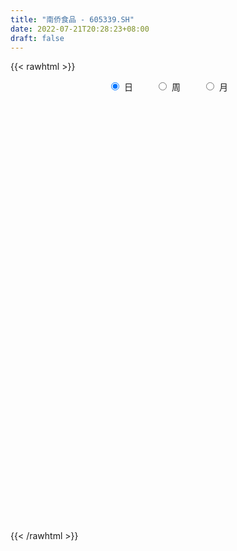 ```yaml
---
title: "南侨食品 - 605339.SH"
date: 2022-07-21T20:28:23+08:00
draft: false
---
```

{{< rawhtml >}}
    <div style="text-align: center">
        <label style="padding: 1rem;"><input style="margin-right: .5rem" type="radio" name="period" value="D" checked onclick="period_change(this)">日</label>
        <label style="padding: 1rem;"><input style="margin-right: .5rem" type="radio" name="period" value="W" onclick="period_change(this)">周</label>
        <label style="padding: 1rem;"><input style="margin-right: .5rem" type="radio" name="period" value="M" onclick="period_change(this)">月</label>
    </div>
    <div id="chart" style="height: 700px;"></div> 
    <script type="text/javascript">
        const D_v = [4472.57,1373.52,1550.51,6692.77,9390.78,7228.64,5046.08,5647.24,8157.56,14656.0,5375.66,5936.38,187587.88,321480.84,210042.44,163340.59,174485.75,124524.67,127525.79,99992.69,104817.82,98272.2,89634.02,82342.07,98451.44,76114.04,77915.94,60140.04,47148.95,43863.72,72397.12,64108.77,70738.76,34308.69,59670.27,60750.66,46655.49,56258.72,43242.24,54900.13,34867.49,40847.14,33012.72,28748.36,26611.14,34087.3,37625.18,56800.37,41299.07,34294.58,36859.17,31088.64,30362.08,57014.53,32849.66,25757.8,26899.28,23666.55,57678.13,67697.88,44094.34,31192.29,61816.37,104361.57,67880.87,37061.13,41320.31,47100.24,24748.76,20881.72,22884.26,37435.71,29334.15,26342.47,18218.18,27960.42,22737.1,27045.66,29449.86,26979.07,32558.64,25942.74,28338.54,20679.08,18856.63,16985.55,18441.68,17962.17,13493.64,10942.95,28403.54,28081.54,18315.21,21761.14,15163.76,17673.78,25597.85,19603.28,38737.62,33625.58,31976.87,17430.5,12569.96,18393.62,11333.76,11142.54,10636.39,10528.52,23887.34,13873.0,19377.8,11900.27,25110.93,32509.72,54360.42,81597.97,51469.75,35931.68,38231.99,29695.44,33008.42,74256.23,61442.68,28184.98,22547.54,19828.51,21764.93,49130.73,18468.0,15206.98,23022.21,13145.36,16806.85,10394.88,15028.81,10624.08,9186.28,16946.61,24034.44,25959.66,18188.15,29872.63,30794.58,22915.92,12123.03,18505.21,10574.28,9053.14,11559.77,12073.92,48594.7,44873.07,24730.27,25694.99,15686.6,17330.28,45778.54,32019.53,74720.03,53189.61,70629.33,50636.32,35078.17,37399.63,38071.56,21039.19,29481.39,30255.79,23972.64,16671.64,12196.2,23444.34,9404.87,13800.64,10445.99,6946.32,8644.45,11631.71,8732.27,9765.64,8422.54,11405.61,6186.69,28015.22,22435.17,9779.36,21619.17,9361.45,20703.28,11965.0,9320.45,6979.54,6772.0,6913.54,5725.54,13157.0,12505.29,17447.54,17387.83,13516.64,10013.0,24745.18,20454.95,20442.69,10145.45,17546.45,13118.82,8540.5,7597.0,14595.82,9632.82,10124.0,15070.0,20141.0,19430.54,11672.1,13265.0,12288.45,17203.17,20143.18,22044.63,25430.0,50317.72,39791.56,29046.81,47128.9,84972.09,62384.95,42476.72,33309.16,28101.37,23469.72,52179.03,38555.03,18253.98,13881.64,18177.53,23272.53,16303.64,12611.0,11123.0,11163.64,11077.82,8119.0,13049.99,11415.1,37572.1,29068.99,19232.39,16138.8,22607.26,25216.5,18613.96,13721.0,19207.0,14888.64,13047.64,15396.0,14728.44,12231.1,15246.44,16111.0,20194.02,17829.54,20364.54,14526.0,9069.0,21868.02,61203.56,38499.28,22698.72,25166.81,39667.9,27424.02,14887.02,16041.02,31710.11,19833.04,10081.56,11397.13,11427.0,6619.8,17178.8,19052.53,9915.16,18221.97,14566.53,9313.64]
const D_histogram = [0.0,0.1563532764,0.4174693387,0.7468398225,1.1191678103,1.5167735238,1.9288970027,2.3490082845,2.7748291457,3.2055763327,3.6433479709,4.0906458276,3.6610917495,2.9596843836,2.1262041536,1.4715132193,0.6267218511,-0.0741929125,-0.7488483058,-1.3533789145,-1.6219963639,-1.6986677928,-1.8481659651,-1.8959677967,-1.7876855176,-1.8046218741,-1.9161017447,-1.987921963,-1.9678762181,-1.864480128,-1.8453057701,-1.720004189,-1.7516415157,-1.6877321748,-1.5245108091,-1.3487966201,-1.1458621537,-0.9894144207,-0.8495427223,-0.783530661,-0.7169856015,-0.6966330803,-0.6887578765,-0.6741445167,-0.6053977549,-0.5489794084,-0.4649803365,-0.5004167037,-0.5789967576,-0.6581196626,-0.7300205448,-0.6975116331,-0.5901024365,-0.339839065,-0.1929861103,-0.0882129196,-0.0444619639,-0.0341307794,0.1398609783,0.3667871774,0.4922680925,0.5611432362,0.5622078757,0.7038660577,0.6259486726,0.5343170316,0.4829857676,0.2964071803,0.2071092458,0.1421507366,0.1102070122,0.1169722668,0.1020677689,0.0447736499,0.0059315999,0.0361989619,0.0532304038,0.09286052,0.1552149263,0.2071301611,0.2684540506,0.2839852941,0.2674386309,0.2029642418,0.1668883077,0.0965159252,0.0432159656,0.0084176572,-0.0512697738,-0.0684282658,-0.0323479388,0.0295401959,0.0085660623,-0.0102958997,-0.0185254556,0.0193115798,0.110798186,0.1498144603,0.236519555,0.3027202368,0.2644786407,0.1877036011,0.1331312402,0.0637617734,0.0141359688,-0.0001239905,0.0034250771,-0.0139661886,-0.1207583122,-0.1807088602,-0.1400987137,-0.1129352764,-0.0564377509,0.0430543476,0.1960897737,0.3850648249,0.4249615989,0.4194130997,0.3693990786,0.3213745842,0.2636185996,0.3515232628,0.3191848437,0.2571205013,0.1688811856,0.1054908851,0.0665016449,-0.0542185526,-0.1341985341,-0.1835066122,-0.1997380732,-0.236051286,-0.271022565,-0.2561148838,-0.2458796762,-0.2213184521,-0.2230226074,-0.1614578422,-0.0752220312,-0.0123336025,0.0122308822,0.0931456835,0.146851712,0.1261087311,0.1118329917,0.0414774813,-0.0132090555,-0.0385851257,-0.0307700552,-0.054183276,0.0413890467,0.1266627301,0.1675373633,0.1410447197,0.127639905,0.1113628938,0.1889734138,0.2054216677,0.3060104237,0.3748706013,0.4653284685,0.4129111339,0.3671992284,0.2774717506,0.1259368149,0.0339399209,-0.079173896,-0.0705016436,-0.1395907385,-0.2100832078,-0.2766429547,-0.4195810131,-0.4749450072,-0.5933262445,-0.6370719198,-0.6015742857,-0.5271090419,-0.4462380975,-0.3550018562,-0.2905986064,-0.2501947841,-0.2346774249,-0.1973845653,-0.2187859247,-0.2377027098,-0.2228963116,-0.2778421081,-0.2734380655,-0.3124907732,-0.3102896992,-0.2682380156,-0.207907205,-0.152848056,-0.1144800052,-0.0774750021,-0.0979708039,-0.1685255165,-0.2465900105,-0.2774821204,-0.244008632,-0.2262738149,-0.214988597,-0.1650896153,-0.0817406096,-0.0001158885,0.1067819243,0.1509211471,0.1792319128,0.1804128661,0.2011305186,0.2134036258,0.1835161973,0.166642438,0.1131195915,0.0768261626,0.0734809104,0.0403788683,0.0011180819,-0.0495199688,-0.0113478828,0.0269066589,0.0822914896,0.2014818742,0.2588686501,0.3115722193,0.38084186,0.4930097938,0.3985091424,0.1778800466,-0.0500168171,-0.1778726356,-0.3131362173,-0.2544235855,-0.1378933085,-0.0872831471,-0.0249232017,0.0345691311,0.0788557974,0.132170367,0.1459277125,0.1453247542,0.1232960631,0.1282788531,0.111985915,0.1289053448,0.1552500713,0.1921492772,0.2007445533,0.1772896491,0.1307427189,0.1439781922,0.1789840743,0.189654328,0.1962052246,0.2319305962,0.2305719029,0.2087062242,0.1421107071,0.1106351459,0.0751283383,0.0598447454,0.0483288151,0.0703003942,0.1055675138,0.1540985933,0.1531647736,0.123479879,0.1542684363,0.2822599431,0.357248023,0.3502351542,0.2926714021,0.3283037799,0.3125198323,0.2812168454,0.2226797069,0.1796281134,0.0970758552,0.0187605048,-0.0534747494,-0.147984848,-0.2052160065,-0.1788158462,-0.2043581934,-0.2070455146,-0.169906087,-0.1393579867,-0.146771968]
const D_fast = [0.0,0.1954415954,0.5609249925,1.0770054319,1.7291253723,2.5059244667,3.4002721963,4.4076355492,5.5271636969,6.7593049671,8.1079135979,9.5778729116,10.0635917709,10.1021055008,9.8001763092,9.5133636798,8.8252527743,8.1057897826,7.2439223129,6.3010469755,5.6269304351,5.1255920581,4.5140523945,3.9922586137,3.6536195134,3.1855276883,2.5950223816,2.0262216726,1.5542983629,1.191574421,0.7494223364,0.4447228703,-0.0248248353,-0.3828485382,-0.6007548747,-0.7622398407,-0.8457709127,-0.936676785,-1.0091907671,-1.1390613711,-1.2517627119,-1.4055684608,-1.5698827261,-1.7238054955,-1.8064081724,-1.887234678,-1.9194806903,-2.0800212334,-2.3033504767,-2.5470032973,-2.8014093157,-2.9432783123,-2.9833947249,-2.8180911196,-2.7194846925,-2.6367647317,-2.6041292669,-2.6023307772,-2.393373775,-2.0747507816,-1.8262028433,-1.6170418906,-1.4754252822,-1.1578005858,-1.0792308027,-1.0372831857,-0.9678680079,-1.0803448002,-1.1178654231,-1.1472862483,-1.1516782196,-1.1156698983,-1.105057454,-1.1511581605,-1.1885173105,-1.149200208,-1.1188611652,-1.056015919,-0.9548577811,-0.8511600061,-0.7227226039,-0.6361950369,-0.5858820424,-0.599615371,-0.5939692283,-0.6402126295,-0.6827085976,-0.7154024917,-0.7879073662,-0.8221729246,-0.7941795823,-0.7249063987,-0.7437390167,-0.7651749536,-0.7780358734,-0.7353709431,-0.6161847903,-0.539714901,-0.3938799176,-0.2519991765,-0.2241211124,-0.2539702518,-0.2752598026,-0.3286888261,-0.3747806385,-0.3890715954,-0.3846662586,-0.4055490715,-0.5425307731,-0.6476585362,-0.6420730681,-0.6431434499,-0.6007553621,-0.4904996767,-0.2884418072,-0.0032005498,0.142936624,0.2422413997,0.2845771482,0.3168962999,0.3250449652,0.5008304441,0.5482882359,0.5505040188,0.5044849995,0.4674674203,0.4451035913,0.3108287556,0.1972991407,0.1021144095,0.0359484302,-0.0593776041,-0.1621045243,-0.2112255641,-0.2624602755,-0.2932286644,-0.3506884716,-0.329488167,-0.2620578637,-0.2022528357,-0.1746306304,-0.0704294082,0.0199895483,0.0307737501,0.0444562587,-0.0155298815,-0.0735186821,-0.1085410337,-0.1084184769,-0.1453775168,-0.0394579324,0.0774814335,0.1602404075,0.1690089438,0.1875141053,0.1990778176,0.3239316911,0.3917353619,0.5688267238,0.7314045518,0.9381945361,0.9890049849,1.0350928866,1.0147333464,0.8946826145,0.8111707006,0.6782634098,0.6693102513,0.5653234718,0.4423102004,0.3065897149,0.0587564033,-0.1153438426,-0.382056641,-0.5850702963,-0.6999662337,-0.7572782503,-0.7879668303,-0.7854810531,-0.7937274549,-0.8158723286,-0.8590243256,-0.8710776074,-0.9471754479,-1.0255179105,-1.0664355902,-1.1908419137,-1.2547973875,-1.3719727885,-1.4473441393,-1.4723519596,-1.4639979502,-1.4471508153,-1.4374027658,-1.4197665132,-1.464755016,-1.5774411077,-1.7171531043,-1.8174157443,-1.8449444138,-1.8837780505,-1.9262399818,-1.917613404,-1.8546995507,-1.7731038018,-1.6395105079,-1.5576409983,-1.4845222544,-1.4382380846,-1.3672378024,-1.3016137888,-1.2856221679,-1.2608353178,-1.2860782663,-1.3031651546,-1.2881401792,-1.3111475042,-1.3501287702,-1.4131468131,-1.3778116978,-1.3328304913,-1.2568727883,-1.0873119351,-0.9652079967,-0.8346113726,-0.6701312669,-0.4347108847,-0.4295842504,-0.6057433347,-0.8461444026,-1.0184683799,-1.232016016,-1.2369092805,-1.1548523308,-1.1260629561,-1.0699338112,-1.0017991955,-0.9377985799,-0.8514414186,-0.801202145,-0.7654739147,-0.75667859,-0.7196260867,-0.7079225461,-0.6587767801,-0.5936195358,-0.5086830106,-0.4499015962,-0.4290340881,-0.4428953385,-0.3936653172,-0.3139134166,-0.2558295809,-0.2002273781,-0.1065193575,-0.0502350751,-0.0199241977,-0.050992038,-0.0548088127,-0.0715335357,-0.0718559423,-0.0712896689,-0.0317429912,0.0299160069,0.1169717346,0.1543291084,0.1555141835,0.2248698499,0.4234263424,0.5877264281,0.6682723479,0.6838764463,0.8015847691,0.8639307795,0.9029320039,0.9000647922,0.901920227,0.8436369326,0.7700117084,0.6844077669,0.5529014563,0.4443662961,0.4260624949,0.3494305994,0.2949818995,0.2896448053,0.285353409,0.2412464356]
const D_slow = [0.0,0.0390883191,0.1434556538,0.3301656094,0.609957562,0.9891509429,1.4713751936,2.0586272647,2.7523345512,3.5537286343,4.4645656271,5.487227084,6.4025000213,7.1424211172,7.6739721556,8.0418504605,8.1985309232,8.1799826951,7.9927706187,7.65442589,7.2489267991,6.8242598509,6.3622183596,5.8882264104,5.441305031,4.9901495625,4.5111241263,4.0141436356,3.522174581,3.056054549,2.5947281065,2.1647270593,1.7268166804,1.3048836366,0.9237559344,0.5865567794,0.3000912409,0.0527376358,-0.1596480448,-0.3555307101,-0.5347771104,-0.7089353805,-0.8811248496,-1.0496609788,-1.2010104175,-1.3382552696,-1.4545003538,-1.5796045297,-1.7243537191,-1.8888836347,-2.0713887709,-2.2457666792,-2.3932922883,-2.4782520546,-2.5264985822,-2.5485518121,-2.5596673031,-2.5681999979,-2.5332347533,-2.441537959,-2.3184709358,-2.1781851268,-2.0376331579,-1.8616666434,-1.7051794753,-1.5716002174,-1.4508537755,-1.3767519804,-1.324974669,-1.2894369848,-1.2618852318,-1.2326421651,-1.2071252229,-1.1959318104,-1.1944489104,-1.1853991699,-1.172091569,-1.148876439,-1.1100727074,-1.0582901671,-0.9911766545,-0.920180331,-0.8533206733,-0.8025796128,-0.7608575359,-0.7367285546,-0.7259245632,-0.7238201489,-0.7366375924,-0.7537446588,-0.7618316435,-0.7544465945,-0.752305079,-0.7548790539,-0.7595104178,-0.7546825229,-0.7269829764,-0.6895293613,-0.6303994725,-0.5547194133,-0.4885997532,-0.4416738529,-0.4083910428,-0.3924505995,-0.3889166073,-0.3889476049,-0.3880913356,-0.3915828828,-0.4217724609,-0.4669496759,-0.5019743543,-0.5302081735,-0.5443176112,-0.5335540243,-0.4845315809,-0.3882653746,-0.2820249749,-0.1771717,-0.0848219304,-0.0044782843,0.0614263656,0.1493071813,0.2291033922,0.2933835175,0.3356038139,0.3619765352,0.3786019464,0.3650473083,0.3314976748,0.2856210217,0.2356865034,0.1766736819,0.1089180407,0.0448893197,-0.0165805993,-0.0719102124,-0.1276658642,-0.1680303248,-0.1868358325,-0.1899192332,-0.1868615126,-0.1635750917,-0.1268621637,-0.095334981,-0.067376733,-0.0570073627,-0.0603096266,-0.069955908,-0.0776484218,-0.0911942408,-0.0808469791,-0.0491812966,-0.0072969558,0.0279642241,0.0598742004,0.0877149238,0.1349582773,0.1863136942,0.2628163001,0.3565339505,0.4728660676,0.576093851,0.6678936581,0.7372615958,0.7687457995,0.7772307798,0.7574373058,0.7398118949,0.7049142102,0.6523934083,0.5832326696,0.4783374163,0.3596011646,0.2112696034,0.0520016235,-0.0983919479,-0.2301692084,-0.3417287328,-0.4304791969,-0.5031288485,-0.5656775445,-0.6243469007,-0.6736930421,-0.7283895232,-0.7878152007,-0.8435392786,-0.9129998056,-0.981359322,-1.0594820153,-1.1370544401,-1.204113944,-1.2560907452,-1.2943027593,-1.3229227606,-1.3422915111,-1.3667842121,-1.4089155912,-1.4705630938,-1.5399336239,-1.6009357819,-1.6575042356,-1.7112513849,-1.7525237887,-1.7729589411,-1.7729879132,-1.7462924322,-1.7085621454,-1.6637541672,-1.6186509507,-1.568368321,-1.5150174146,-1.4691383652,-1.4274777558,-1.3991978579,-1.3799913172,-1.3616210896,-1.3515263725,-1.3512468521,-1.3636268443,-1.366463815,-1.3597371502,-1.3391642778,-1.2887938093,-1.2240766468,-1.1461835919,-1.0509731269,-0.9277206785,-0.8280933929,-0.7836233812,-0.7961275855,-0.8405957444,-0.9188797987,-0.9824856951,-1.0169590222,-1.038779809,-1.0450106094,-1.0363683266,-1.0166543773,-0.9836117856,-0.9471298574,-0.9107986689,-0.8799746531,-0.8479049398,-0.8199084611,-0.7876821249,-0.7488696071,-0.7008322878,-0.6506461495,-0.6063237372,-0.5736380575,-0.5376435094,-0.4928974908,-0.4454839088,-0.3964326027,-0.3384499537,-0.2808069779,-0.2286304219,-0.1931027451,-0.1654439586,-0.1466618741,-0.1317006877,-0.1196184839,-0.1020433854,-0.0756515069,-0.0371268586,0.0011643348,0.0320343045,0.0706014136,0.1411663994,0.2304784051,0.3180371937,0.3912050442,0.4732809892,0.5514109472,0.6217151586,0.6773850853,0.7222921137,0.7465610774,0.7512512036,0.7378825163,0.7008863043,0.6495823027,0.6048783411,0.5537887928,0.5020274141,0.4595508924,0.4247113957,0.3880184037]
const D_data = [['2021-05-18', 20.38, 24.45, 20.38, 24.45],['2021-05-19', 26.9, 26.9, 26.9, 26.9],['2021-05-20', 29.59, 29.59, 29.59, 29.59],['2021-05-21', 32.55, 32.55, 32.55, 32.55],['2021-05-24', 35.81, 35.81, 35.81, 35.81],['2021-05-25', 39.39, 39.39, 39.39, 39.39],['2021-05-26', 43.33, 43.33, 43.33, 43.33],['2021-05-27', 47.66, 47.66, 47.66, 47.66],['2021-05-28', 52.43, 52.43, 52.43, 52.43],['2021-05-31', 57.67, 57.67, 57.67, 57.67],['2021-06-01', 63.44, 63.44, 63.44, 63.44],['2021-06-02', 69.78, 69.78, 69.78, 69.78],['2021-06-03', 76.76, 62.8, 62.8, 76.76],['2021-06-04', 58.94, 59.95, 57.52, 63.22],['2021-06-07', 57.06, 57.23, 55.61, 59.47],['2021-06-08', 57.03, 58.0, 56.49, 58.88],['2021-06-09', 57.0, 53.55, 53.49, 57.37],['2021-06-10', 52.85, 52.55, 51.88, 54.55],['2021-06-11', 53.34, 49.97, 49.7, 53.44],['2021-06-15', 49.6, 47.65, 47.1, 49.85],['2021-06-16', 48.0, 49.36, 47.6, 50.5],['2021-06-17', 48.0, 50.5, 47.47, 50.88],['2021-06-18', 50.53, 48.49, 48.49, 51.78],['2021-06-21', 47.26, 48.6, 46.2, 49.86],['2021-06-22', 48.38, 50.05, 48.11, 51.17],['2021-06-23', 49.66, 48.03, 47.81, 50.27],['2021-06-24', 47.59, 45.68, 45.51, 48.74],['2021-06-25', 45.29, 44.72, 44.36, 45.92],['2021-06-28', 44.72, 44.68, 44.34, 45.69],['2021-06-29', 44.75, 44.99, 44.1, 45.44],['2021-06-30', 44.81, 43.18, 42.7, 44.88],['2021-07-01', 43.28, 43.81, 42.93, 44.73],['2021-07-02', 43.29, 40.98, 40.95, 43.58],['2021-07-05', 40.8, 41.1, 40.8, 41.8],['2021-07-06', 41.0, 41.83, 40.24, 42.8],['2021-07-07', 41.41, 41.86, 41.33, 43.1],['2021-07-08', 41.41, 42.29, 41.41, 42.83],['2021-07-09', 41.99, 41.85, 41.53, 43.18],['2021-07-12', 41.5, 41.7, 40.68, 42.29],['2021-07-13', 41.97, 40.64, 40.34, 42.42],['2021-07-14', 40.3, 40.34, 39.99, 41.2],['2021-07-15', 40.2, 39.34, 39.08, 40.55],['2021-07-16', 39.41, 38.59, 38.52, 39.67],['2021-07-19', 38.52, 38.05, 37.88, 38.8],['2021-07-20', 38.0, 38.28, 37.72, 38.56],['2021-07-21', 38.01, 37.82, 37.51, 38.48],['2021-07-22', 37.79, 37.94, 37.2, 38.36],['2021-07-23', 37.99, 35.97, 35.8, 37.99],['2021-07-26', 36.0, 34.45, 33.94, 36.0],['2021-07-27', 34.39, 33.26, 33.07, 34.8],['2021-07-28', 33.1, 32.1, 31.9, 33.25],['2021-07-29', 32.37, 32.42, 32.25, 33.17],['2021-07-30', 32.1, 32.89, 31.81, 32.97],['2021-08-02', 32.67, 34.93, 32.3, 35.42],['2021-08-03', 34.5, 34.14, 33.98, 34.77],['2021-08-04', 33.9, 33.82, 33.37, 34.38],['2021-08-05', 33.5, 33.04, 32.91, 34.18],['2021-08-06', 32.99, 32.37, 32.21, 33.0],['2021-08-09', 32.0, 34.6, 32.0, 35.18],['2021-08-10', 34.15, 36.2, 34.0, 36.27],['2021-08-11', 35.75, 35.89, 35.41, 36.49],['2021-08-12', 35.66, 35.81, 35.33, 36.56],['2021-08-13', 36.58, 35.3, 35.23, 37.81],['2021-08-16', 34.57, 37.68, 34.52, 38.83],['2021-08-17', 37.2, 35.38, 35.38, 37.6],['2021-08-18', 35.31, 34.98, 34.9, 35.98],['2021-08-19', 34.99, 35.29, 34.85, 36.41],['2021-08-20', 34.8, 33.06, 32.77, 34.8],['2021-08-23', 33.0, 33.54, 32.71, 33.76],['2021-08-24', 33.63, 33.38, 33.2, 33.79],['2021-08-25', 33.17, 33.45, 33.17, 34.34],['2021-08-26', 33.31, 33.78, 32.77, 34.73],['2021-08-27', 33.58, 33.4, 33.21, 34.58],['2021-08-30', 33.44, 32.56, 32.56, 33.46],['2021-08-31', 32.3, 32.38, 32.12, 33.1],['2021-09-01', 32.5, 33.07, 32.14, 33.38],['2021-09-02', 33.2, 32.9, 32.72, 33.58],['2021-09-03', 32.4, 33.23, 32.4, 33.46],['2021-09-06', 32.98, 33.73, 32.93, 33.83],['2021-09-07', 33.49, 33.9, 33.49, 34.2],['2021-09-08', 33.92, 34.37, 33.81, 34.9],['2021-09-09', 34.68, 34.09, 33.9, 34.95],['2021-09-10', 33.8, 33.78, 33.41, 34.18],['2021-09-13', 33.76, 33.03, 33.0, 33.93],['2021-09-14', 32.89, 33.15, 32.88, 33.65],['2021-09-15', 33.09, 32.43, 32.4, 33.09],['2021-09-16', 32.44, 32.26, 32.24, 33.15],['2021-09-17', 32.48, 32.17, 31.9, 32.48],['2021-09-22', 31.04, 31.48, 31.04, 31.97],['2021-09-23', 31.52, 31.65, 31.52, 32.06],['2021-09-24', 31.61, 32.22, 31.54, 32.99],['2021-09-27', 32.27, 32.7, 32.05, 32.99],['2021-09-28', 32.33, 31.68, 31.65, 32.33],['2021-09-29', 31.6, 31.49, 31.48, 32.58],['2021-09-30', 31.5, 31.43, 31.42, 31.96],['2021-10-08', 31.71, 31.98, 31.45, 32.33],['2021-10-11', 32.18, 32.95, 32.02, 32.98],['2021-10-12', 32.75, 32.65, 32.43, 33.11],['2021-10-13', 32.66, 33.65, 32.63, 33.8],['2021-10-14', 33.52, 33.94, 33.11, 33.96],['2021-10-15', 33.64, 32.86, 32.75, 34.3],['2021-10-18', 33.0, 32.18, 32.01, 33.0],['2021-10-19', 32.0, 32.17, 31.99, 32.36],['2021-10-20', 32.08, 31.67, 31.58, 32.32],['2021-10-21', 31.43, 31.57, 31.36, 31.78],['2021-10-22', 31.67, 31.79, 31.47, 31.97],['2021-10-25', 31.81, 31.93, 31.45, 32.18],['2021-10-26', 31.9, 31.57, 31.5, 32.0],['2021-10-27', 31.37, 30.0, 29.93, 31.5],['2021-10-28', 29.9, 29.95, 29.4, 30.09],['2021-10-29', 30.1, 30.96, 30.02, 31.21],['2021-11-01', 30.78, 30.8, 30.4, 31.14],['2021-11-02', 30.8, 31.25, 30.62, 31.82],['2021-11-03', 31.08, 32.13, 30.96, 32.8],['2021-11-04', 32.0, 33.51, 32.0, 33.54],['2021-11-05', 33.3, 35.06, 33.18, 35.06],['2021-11-08', 35.06, 34.09, 33.81, 35.32],['2021-11-09', 33.96, 33.92, 33.56, 34.8],['2021-11-10', 33.9, 33.51, 33.25, 34.46],['2021-11-11', 33.31, 33.54, 33.12, 33.93],['2021-11-12', 33.76, 33.37, 33.33, 34.62],['2021-11-15', 33.3, 35.54, 33.29, 35.55],['2021-11-16', 35.9, 34.48, 34.15, 35.91],['2021-11-17', 34.24, 34.12, 33.76, 34.56],['2021-11-18', 34.05, 33.6, 33.51, 34.12],['2021-11-19', 33.5, 33.66, 33.32, 33.94],['2021-11-22', 33.71, 33.81, 33.42, 34.16],['2021-11-23', 33.5, 32.41, 32.26, 33.5],['2021-11-24', 32.25, 32.35, 32.16, 32.65],['2021-11-25', 32.43, 32.3, 32.21, 32.68],['2021-11-26', 32.22, 32.42, 31.71, 32.75],['2021-11-29', 31.98, 31.88, 31.76, 32.25],['2021-11-30', 32.1, 31.52, 31.52, 32.1],['2021-12-01', 31.38, 31.89, 31.38, 32.0],['2021-12-02', 31.88, 31.7, 31.7, 32.45],['2021-12-03', 31.59, 31.78, 31.55, 31.82],['2021-12-06', 31.8, 31.32, 31.32, 31.85],['2021-12-07', 31.49, 32.1, 31.35, 32.19],['2021-12-08', 32.0, 32.69, 32.0, 32.77],['2021-12-09', 32.62, 32.74, 32.49, 33.14],['2021-12-10', 32.6, 32.47, 32.35, 33.02],['2021-12-13', 32.6, 33.48, 32.4, 33.49],['2021-12-14', 33.5, 33.58, 33.14, 34.0],['2021-12-15', 33.58, 32.83, 32.67, 33.59],['2021-12-16', 32.98, 32.9, 32.62, 33.11],['2021-12-17', 32.9, 32.02, 32.0, 32.9],['2021-12-20', 31.9, 31.88, 31.79, 32.2],['2021-12-21', 32.06, 32.0, 31.72, 32.13],['2021-12-22', 31.91, 32.33, 31.88, 32.44],['2021-12-23', 32.3, 31.85, 31.76, 32.33],['2021-12-24', 31.84, 33.52, 31.55, 34.0],['2021-12-27', 34.19, 33.94, 33.25, 34.5],['2021-12-28', 33.64, 33.84, 33.43, 34.25],['2021-12-29', 33.8, 33.16, 33.01, 34.15],['2021-12-30', 33.05, 33.33, 32.82, 33.43],['2021-12-31', 33.38, 33.32, 33.03, 33.8],['2022-01-04', 33.33, 34.8, 33.16, 34.96],['2022-01-05', 34.81, 34.47, 34.02, 34.99],['2022-01-06', 34.36, 36.08, 34.35, 36.66],['2022-01-07', 35.9, 36.46, 35.26, 36.47],['2022-01-10', 36.0, 37.56, 35.77, 38.0],['2022-01-11', 37.2, 36.3, 36.1, 38.0],['2022-01-12', 36.32, 36.52, 35.45, 36.84],['2022-01-13', 36.52, 35.96, 35.5, 36.68],['2022-01-14', 35.6, 34.8, 34.8, 36.1],['2022-01-17', 34.9, 35.06, 34.45, 35.33],['2022-01-18', 35.07, 34.33, 33.72, 35.07],['2022-01-19', 34.32, 35.62, 33.96, 35.75],['2022-01-20', 35.24, 34.5, 34.41, 36.1],['2022-01-21', 34.3, 34.06, 33.71, 35.17],['2022-01-24', 33.8, 33.63, 33.56, 34.4],['2022-01-25', 33.5, 31.9, 31.75, 33.63],['2022-01-26', 31.92, 32.16, 31.56, 32.27],['2022-01-27', 32.16, 30.51, 30.4, 32.35],['2022-01-28', 30.71, 30.53, 30.13, 31.26],['2022-02-07', 30.88, 31.0, 30.6, 31.2],['2022-02-08', 30.99, 31.31, 30.85, 31.63],['2022-02-09', 31.36, 31.38, 30.99, 31.65],['2022-02-10', 31.37, 31.6, 31.04, 31.68],['2022-02-11', 31.57, 31.36, 31.22, 31.57],['2022-02-14', 31.04, 31.05, 31.03, 31.63],['2022-02-15', 31.07, 30.61, 30.5, 31.28],['2022-02-16', 30.91, 30.76, 30.63, 30.97],['2022-02-17', 30.76, 29.8, 29.55, 30.82],['2022-02-18', 29.83, 29.43, 29.02, 29.97],['2022-02-21', 29.31, 29.54, 29.31, 29.58],['2022-02-22', 29.45, 28.23, 28.21, 29.45],['2022-02-23', 28.3, 28.48, 28.3, 28.65],['2022-02-24', 28.45, 27.46, 27.05, 28.76],['2022-02-25', 27.6, 27.47, 27.46, 28.08],['2022-02-28', 27.6, 27.69, 26.88, 27.8],['2022-03-01', 27.65, 27.83, 27.64, 27.96],['2022-03-02', 27.66, 27.75, 27.31, 27.92],['2022-03-03', 27.85, 27.5, 27.41, 27.88],['2022-03-04', 27.32, 27.42, 27.32, 27.68],['2022-03-07', 27.3, 26.48, 26.28, 27.3],['2022-03-08', 26.48, 25.3, 25.24, 26.65],['2022-03-09', 25.28, 24.43, 23.71, 25.81],['2022-03-10', 25.0, 24.3, 24.23, 25.09],['2022-03-11', 23.97, 24.68, 23.62, 24.68],['2022-03-14', 24.6, 24.2, 24.09, 24.87],['2022-03-15', 24.56, 23.78, 23.7, 25.36],['2022-03-16', 24.19, 24.03, 22.8, 24.49],['2022-03-17', 24.29, 24.46, 24.11, 24.95],['2022-03-18', 24.2, 24.6, 24.2, 24.65],['2022-03-21', 24.74, 25.22, 24.5, 25.36],['2022-03-22', 24.88, 24.7, 24.59, 25.07],['2022-03-23', 24.7, 24.59, 24.47, 24.88],['2022-03-24', 24.59, 24.24, 24.06, 24.59],['2022-03-25', 24.49, 24.47, 24.3, 25.25],['2022-03-28', 24.23, 24.4, 23.71, 24.46],['2022-03-29', 24.48, 23.77, 23.72, 24.62],['2022-03-30', 23.75, 23.74, 23.66, 23.98],['2022-03-31', 23.71, 23.0, 22.98, 23.96],['2022-04-01', 22.81, 22.85, 22.58, 23.0],['2022-04-06', 22.83, 23.02, 22.63, 23.25],['2022-04-07', 23.18, 22.4, 22.39, 23.18],['2022-04-08', 22.32, 21.95, 21.9, 22.58],['2022-04-11', 21.91, 21.35, 21.26, 22.38],['2022-04-12', 21.26, 22.21, 21.0, 22.24],['2022-04-13', 22.18, 22.23, 21.85, 22.95],['2022-04-14', 22.21, 22.55, 21.87, 22.94],['2022-04-15', 22.38, 23.75, 22.12, 23.94],['2022-04-18', 23.74, 23.46, 23.11, 24.24],['2022-04-19', 23.37, 23.76, 23.21, 24.2],['2022-04-20', 23.59, 24.42, 23.34, 24.66],['2022-04-21', 23.98, 25.66, 23.51, 26.86],['2022-04-22', 24.48, 23.35, 23.32, 25.46],['2022-04-25', 22.29, 21.03, 21.02, 22.33],['2022-04-26', 20.98, 19.66, 19.5, 21.39],['2022-04-27', 19.35, 19.74, 18.58, 19.79],['2022-04-28', 19.39, 18.61, 18.37, 19.62],['2022-04-29', 18.78, 20.47, 18.62, 20.47],['2022-05-05', 20.39, 21.37, 20.0, 21.45],['2022-05-06', 20.52, 20.76, 20.52, 21.23],['2022-05-09', 20.75, 21.02, 20.75, 21.22],['2022-05-10', 20.61, 21.17, 20.6, 21.57],['2022-05-11', 21.2, 21.16, 21.15, 21.94],['2022-05-12', 21.19, 21.48, 21.0, 21.69],['2022-05-13', 21.69, 21.14, 20.81, 21.69],['2022-05-16', 21.21, 20.98, 20.92, 21.49],['2022-05-17', 20.88, 20.63, 20.51, 20.89],['2022-05-18', 20.63, 20.9, 20.58, 21.32],['2022-05-19', 20.56, 20.58, 20.5, 20.74],['2022-05-20', 20.58, 20.98, 20.58, 21.25],['2022-05-23', 21.2, 21.22, 20.94, 21.43],['2022-05-24', 21.38, 21.56, 20.52, 22.43],['2022-05-25', 21.5, 21.39, 21.0, 21.96],['2022-05-26', 21.35, 21.01, 20.7, 21.35],['2022-05-27', 21.02, 20.57, 20.4, 21.18],['2022-05-30', 20.7, 21.26, 20.52, 21.48],['2022-05-31', 21.23, 21.72, 21.05, 21.96],['2022-06-01', 21.75, 21.62, 21.44, 22.0],['2022-06-02', 21.75, 21.71, 21.26, 21.8],['2022-06-06', 21.74, 22.31, 21.65, 22.4],['2022-06-07', 22.25, 22.08, 21.97, 22.57],['2022-06-08', 22.04, 21.9, 21.63, 22.26],['2022-06-09', 22.07, 21.21, 21.16, 22.07],['2022-06-10', 21.15, 21.46, 21.1, 21.46],['2022-06-13', 21.3, 21.28, 21.06, 21.49],['2022-06-14', 21.06, 21.43, 20.86, 21.45],['2022-06-15', 21.43, 21.43, 21.33, 21.95],['2022-06-16', 21.46, 21.91, 21.46, 22.17],['2022-06-17', 21.85, 22.29, 21.63, 22.38],['2022-06-20', 22.36, 22.78, 22.36, 22.92],['2022-06-21', 22.89, 22.41, 22.24, 22.89],['2022-06-22', 22.32, 22.08, 22.02, 22.58],['2022-06-23', 22.17, 22.96, 21.88, 23.43],['2022-06-24', 22.96, 24.8, 22.95, 25.11],['2022-06-27', 25.0, 24.97, 24.61, 25.41],['2022-06-28', 24.93, 24.45, 24.25, 24.93],['2022-06-29', 24.46, 23.95, 23.95, 24.97],['2022-06-30', 23.96, 25.37, 23.95, 25.4],['2022-07-01', 25.38, 25.11, 24.88, 25.8],['2022-07-04', 25.05, 25.11, 24.81, 25.3],['2022-07-05', 25.3, 24.82, 24.42, 25.37],['2022-07-06', 24.69, 25.0, 24.33, 25.78],['2022-07-07', 25.0, 24.38, 24.11, 25.07],['2022-07-08', 24.35, 24.15, 24.05, 24.57],['2022-07-11', 24.12, 23.91, 23.64, 24.26],['2022-07-12', 23.85, 23.2, 23.14, 23.99],['2022-07-13', 23.37, 23.21, 23.1, 23.57],['2022-07-14', 23.23, 24.11, 23.11, 24.16],['2022-07-15', 24.11, 23.39, 23.3, 24.52],['2022-07-18', 23.27, 23.51, 23.05, 23.55],['2022-07-19', 23.57, 24.02, 23.27, 24.35],['2022-07-20', 24.02, 24.06, 23.9, 24.56],['2022-07-21', 23.7, 23.59, 23.55, 23.95]]
const W_v = [14089.37,35470.3,535036.76,799919.2400000001,392716.73,394963.53,298257.3199999999,257643.83,206869.72,183872.35,173903.54,166187.82,262479.01,297724.12,135284.6,122303.83,143268.85,92925.11,52840.13,83321.65,17673.78,149541.2,70870.38,78303.05,205479.31,188337.28,206259.94,127592.85,65999.98,94315.14,114211.37,91855.81,128315.21,205707.71,231815.01,121420.65,69292.04,45720.39,76465.23,73428.26,35711.07,74014.3,85801.27,61398.59,74398.36,37225.55,135138.7,263324.31,179536.0,56809.01,84246.34,54533.45,113427.38,80158.72,77267.72,81612.1,127031.12,153456.73,92552.75,65675.26,52017.3]
const W_histogram = [0.0,1.2686951567,2.4743988247,2.454966897,2.2055171429,1.6738039699,0.9911464294,0.541606327,-0.0030560284,-0.5379367984,-1.0667773848,-1.3983047829,-1.3654229237,-1.4326853699,-1.3912753657,-1.3132983664,-1.1675475754,-1.122143059,-1.0335189102,-0.9737025964,-0.8473432108,-0.6629087892,-0.5746759583,-0.5347396897,-0.2113284331,-0.0962169117,0.0088803071,0.0045301196,-0.0299112647,0.0035379129,0.0050259178,0.1108362646,0.1677444343,0.40378712,0.4324890036,0.3874556099,0.1196327259,0.0041817709,-0.1858595645,-0.4141813427,-0.531691815,-0.7440454969,-0.8332623183,-0.8419141577,-0.8927853099,-0.9194684034,-0.7551887715,-0.6185068452,-0.6631458225,-0.6152797428,-0.5047965677,-0.3941689259,-0.3043060441,-0.1325579185,-0.0068934554,0.1522379106,0.430870448,0.6284167251,0.6823032811,0.6545303103,0.6368037854]
const W_fast = [0.0,1.5858689459,3.41017232,4.0044821167,4.3064116483,4.1931494677,3.7582785345,3.4441400139,2.8987136513,2.2293486818,1.4338137492,0.7527101553,0.4442362837,0.018802495,-0.2876063422,-0.5379539345,-0.6840900374,-0.9192212857,-1.0889768645,-1.2725861998,-1.3580626169,-1.3393553925,-1.3947915513,-1.488540205,-1.2179610567,-1.1269037633,-1.0195864677,-1.0228041253,-1.0647233258,-1.03038967,-1.0276451856,-0.8941257726,-0.7952814944,-0.4582920286,-0.3214678942,-0.2696373854,-0.5075520879,-0.6219576002,-0.8584638267,-1.1903309405,-1.4407643666,-1.8391294228,-2.1366618237,-2.3557922026,-2.6298596823,-2.8864098766,-2.9109274376,-2.9288722226,-3.1392976556,-3.2452515115,-3.2609674783,-3.248882068,-3.2350956972,-3.0964870513,-2.972545952,-2.7753551084,-2.389004959,-2.0343545005,-1.8098921243,-1.6740325175,-1.5325580961]
const W_slow = [0.0,0.3171737892,0.9357734953,1.5495152196,2.1008945053,2.5193454978,2.7671321052,2.9025336869,2.9017696798,2.7672854802,2.500591134,2.1510149383,1.8096592074,1.4514878649,1.1036690235,0.7753444319,0.483457538,0.2029217733,-0.0554579543,-0.2988836034,-0.5107194061,-0.6764466034,-0.820115593,-0.9538005154,-1.0066326236,-1.0306868516,-1.0284667748,-1.0273342449,-1.0348120611,-1.0339275829,-1.0326711034,-1.0049620373,-0.9630259287,-0.8620791487,-0.7539568978,-0.6570929953,-0.6271848138,-0.6261393711,-0.6726042622,-0.7761495979,-0.9090725516,-1.0950839259,-1.3033995054,-1.5138780449,-1.7370743724,-1.9669414732,-2.1557386661,-2.3103653774,-2.476151833,-2.6299717687,-2.7561709106,-2.8547131421,-2.9307896531,-2.9639291328,-2.9656524966,-2.927593019,-2.819875407,-2.6627712257,-2.4921954054,-2.3285628278,-2.1693618815]
const W_data = [['2021-05-21', 20.38, 32.55, 20.38, 32.55],['2021-05-28', 35.81, 52.43, 35.81, 52.43],['2021-06-04', 57.67, 59.95, 57.52, 76.76],['2021-06-11', 57.06, 49.97, 49.7, 59.47],['2021-06-18', 49.6, 48.49, 47.1, 51.78],['2021-06-25', 47.26, 44.72, 44.36, 51.17],['2021-07-02', 44.72, 40.98, 40.95, 45.69],['2021-07-09', 40.8, 41.85, 40.24, 43.18],['2021-07-16', 41.5, 38.59, 38.52, 42.42],['2021-07-23', 38.52, 35.97, 35.8, 38.8],['2021-07-30', 36.0, 32.89, 31.81, 36.0],['2021-08-06', 32.67, 32.37, 32.21, 35.42],['2021-08-13', 32.0, 35.3, 32.0, 37.81],['2021-08-20', 34.57, 33.06, 32.77, 38.83],['2021-08-27', 33.0, 33.4, 32.71, 34.73],['2021-09-03', 33.44, 33.23, 32.12, 33.58],['2021-09-10', 32.98, 33.78, 32.93, 34.95],['2021-09-17', 33.76, 32.17, 31.9, 33.93],['2021-09-24', 31.04, 32.22, 31.04, 32.99],['2021-09-30', 32.27, 31.43, 31.42, 32.99],['2021-10-08', 31.71, 31.98, 31.45, 32.33],['2021-10-15', 32.18, 32.86, 32.02, 34.3],['2021-10-22', 33.0, 31.79, 31.36, 33.0],['2021-10-29', 31.81, 30.96, 29.4, 32.18],['2021-11-05', 30.78, 35.06, 30.4, 35.06],['2021-11-12', 35.06, 33.37, 33.12, 35.32],['2021-11-19', 33.3, 33.66, 33.29, 35.91],['2021-11-26', 33.71, 32.42, 31.71, 34.16],['2021-12-03', 31.98, 31.78, 31.38, 32.45],['2021-12-10', 31.8, 32.47, 31.32, 33.14],['2021-12-17', 32.6, 32.02, 32.0, 34.0],['2021-12-24', 31.9, 33.52, 31.55, 34.0],['2021-12-31', 34.19, 33.32, 32.82, 34.5],['2022-01-07', 33.33, 36.46, 33.16, 36.66],['2022-01-14', 36.0, 34.8, 34.8, 38.0],['2022-01-21', 34.9, 34.06, 33.71, 36.1],['2022-01-28', 33.8, 30.53, 30.13, 34.4],['2022-02-11', 30.88, 31.36, 30.6, 31.68],['2022-02-18', 31.04, 29.43, 29.02, 31.63],['2022-02-25', 29.31, 27.47, 27.05, 29.58],['2022-03-04', 27.6, 27.42, 26.88, 27.96],['2022-03-11', 27.3, 24.68, 23.62, 27.3],['2022-03-18', 24.6, 24.6, 22.8, 25.36],['2022-03-25', 24.74, 24.47, 24.06, 25.36],['2022-04-01', 24.23, 22.85, 22.58, 24.62],['2022-04-08', 22.83, 21.95, 21.9, 23.25],['2022-04-15', 21.91, 23.75, 21.0, 23.94],['2022-04-22', 23.74, 23.35, 23.11, 26.86],['2022-04-29', 22.29, 20.47, 18.37, 22.33],['2022-05-06', 20.39, 20.76, 20.0, 21.45],['2022-05-13', 20.75, 21.14, 20.6, 21.94],['2022-05-20', 21.21, 20.98, 20.5, 21.49],['2022-05-27', 21.2, 20.57, 20.4, 22.43],['2022-06-02', 20.7, 21.71, 20.52, 22.0],['2022-06-10', 21.74, 21.46, 21.1, 22.57],['2022-06-17', 21.3, 22.29, 20.86, 22.38],['2022-06-24', 22.36, 24.8, 21.88, 25.11],['2022-07-01', 25.0, 25.11, 23.95, 25.8],['2022-07-08', 25.05, 24.15, 24.05, 25.78],['2022-07-15', 24.12, 23.39, 23.1, 24.52],['2022-07-22', 23.27, 23.59, 23.05, 24.56]]
const M_v = [64215.67,2271390.0500000003,957136.97,906236.2,450098.92,316388.41,757621.59,464745.2999999999,628235.4099999999,204934.33,302572.6000000001,634655.1000000001,356839.94,444278.61,237669.33]
const M_histogram = [0.0,-0.9247179487,-2.1104141427,-2.7685834783,-3.0833764851,-3.1287857743,-2.9301068088,-2.5030409245,-2.2424321837,-2.0978970232,-2.1469724524,-2.1720870949,-1.9346856343,-1.38761721,-1.0185010169]
const M_fast = [0.0,-1.1558974359,-2.8691971656,-4.2195123708,-5.3051494988,-6.1327552316,-6.6666029683,-6.8652973151,-7.1652966202,-7.5452357155,-8.1310542578,-8.699190674,-8.945460622,-8.7452965002,-8.6308055614]
const M_slow = [0.0,-0.2311794872,-0.7587830229,-1.4509288924,-2.2217730137,-3.0039694573,-3.7364961595,-4.3622563906,-4.9228644365,-5.4473386923,-5.9840818054,-6.5271035791,-7.0107749877,-7.3576792902,-7.6123045444]
const M_data = [['2021-05-31', 20.38, 57.67, 20.38, 57.67],['2021-06-30', 63.44, 43.18, 42.7, 76.76],['2021-07-30', 43.28, 32.89, 31.81, 44.73],['2021-08-31', 32.67, 32.38, 32.0, 38.83],['2021-09-30', 32.5, 31.43, 31.04, 34.95],['2021-10-29', 31.71, 30.96, 29.4, 34.3],['2021-11-30', 30.78, 31.52, 30.4, 35.91],['2021-12-31', 31.38, 33.32, 31.32, 34.5],['2022-01-28', 33.33, 30.53, 30.13, 38.0],['2022-02-28', 30.88, 27.69, 26.88, 31.68],['2022-03-31', 27.65, 23.0, 22.8, 27.96],['2022-04-29', 22.81, 20.47, 18.37, 26.86],['2022-05-31', 20.39, 21.72, 20.0, 22.43],['2022-06-30', 21.75, 25.37, 20.86, 25.41],['2022-07-29', 25.38, 23.59, 23.05, 25.8]]
        const D_a = [null,null,null,null,null,null,null,null,null,null,null,null,76.76,null,null,null,null,null,null,null,null,null,null,null,null,null,null,null,null,null,null,null,null,null,null,null,null,null,null,null,null,null,null,null,null,null,null,null,null,null,null,null,31.81,null,null,null,null,null,null,null,null,null,null,38.83,null,null,null,null,null,null,null,null,null,null,32.12,null,null,null,null,null,null,34.95,null,null,null,null,null,null,31.04,null,null,null,null,null,null,null,null,null,null,null,34.3,null,null,null,null,null,null,null,null,29.4,null,null,null,null,null,null,null,null,null,null,null,null,35.91,null,null,null,null,null,null,null,null,null,null,null,null,null,31.32,null,null,null,null,null,34.0,null,null,null,null,null,null,null,31.55,null,null,null,null,null,null,null,null,null,38.0,null,null,null,null,null,null,null,null,null,null,null,null,null,null,null,null,null,null,null,null,null,null,null,null,null,null,null,null,null,null,null,null,null,null,null,null,null,null,null,null,null,22.8,null,null,null,null,null,null,25.25,null,null,null,null,null,null,null,null,null,21.0,null,null,null,null,null,null,26.86,null,null,null,null,18.37,null,null,null,null,null,21.94,null,null,null,null,null,null,null,null,null,null,null,20.4,null,null,null,null,null,22.57,null,null,null,null,20.86,null,null,null,null,null,null,null,null,null,null,null,null,25.8,null,null,null,null,null,null,null,null,null,null,23.05,null,null,null]
const W_a = [null,null,76.76,null,null,null,null,null,null,null,31.81,null,null,null,null,null,34.95,null,null,null,null,null,null,29.4,null,null,null,null,null,null,null,null,null,null,38.0,null,null,null,null,null,null,null,null,null,null,null,null,null,18.37,null,null,null,null,null,null,null,null,25.8,null,null,null]
const M_a = [null,76.76,null,null,null,null,null,null,null,null,null,18.37,null,null,null]
        const D_b = [[{ coord: ['2021-06-03', 38.83] }, { coord: ['2022-01-10', 32.12] }],[{ coord: ['2022-03-16', 25.25] }, { coord: ['2022-04-21', 22.8] }],[{ coord: ['2022-04-28', 21.94] }, { coord: ['2022-06-14', 20.4] }]]
const W_b = [[{ coord: ['2021-06-04', 34.95] }, { coord: ['2022-01-14', 31.81] }]]
const M_b = []
    </script>
{{< /rawhtml >}}